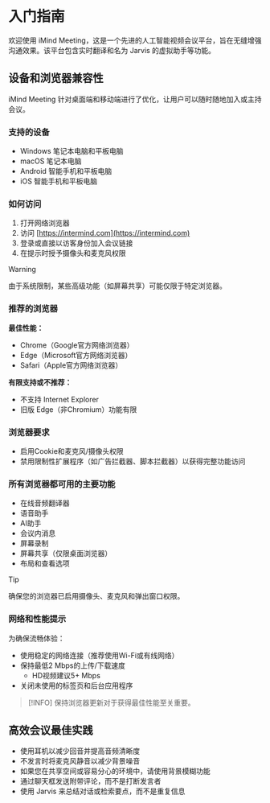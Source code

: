 # 入门指南

欢迎使用 iMind Meeting，这是一个先进的人工智能视频会议平台，旨在无缝增强沟通效果。该平台包含实时翻译和名为 Jarvis 的虚拟助手等功能。

## 设备和浏览器兼容性

iMind Meeting 针对桌面端和移动端进行了优化，让用户可以随时随地加入或主持会议。

### 支持的设备

- Windows 笔记本电脑和平板电脑
- macOS 笔记本电脑
- Android 智能手机和平板电脑
- iOS 智能手机和平板电脑

### 如何访问

1. 打开网络浏览器
2. 访问 [https://intermind.com](https://intermind.com)
3. 登录或直接以访客身份加入会议链接
4. 在提示时授予摄像头和麦克风权限

> [!WARNING]
> 由于系统限制，某些高级功能（如屏幕共享）可能仅限于特定浏览器。

### 推荐的浏览器

**最佳性能：**

- Chrome（Google官方网络浏览器）
- Edge（Microsoft官方网络浏览器）
- Safari（Apple官方网络浏览器）

**有限支持或不推荐：**

- 不支持 Internet Explorer
- 旧版 Edge（非Chromium）功能有限

### 浏览器要求

- 启用Cookie和麦克风/摄像头权限
- 禁用限制性扩展程序（如广告拦截器、脚本拦截器）以获得完整功能访问

### 所有浏览器都可用的主要功能

- 在线音频翻译器
- 语音助手
- AI助手
- 会议内消息
- 屏幕录制
- 屏幕共享（仅限桌面浏览器）
- 布局和查看选项

> [!TIP]
> 确保您的浏览器已启用摄像头、麦克风和弹出窗口权限。

### 网络和性能提示

为确保流畅体验：

- 使用稳定的网络连接（推荐使用Wi-Fi或有线网络）
- 保持最低2 Mbps的上传/下载速度
  - HD视频建议5+ Mbps
- 关闭未使用的标签页和后台应用程序

> [!INFO]
> 保持浏览器更新对于获得最佳性能至关重要。

## 高效会议最佳实践

- 使用耳机以减少回音并提高音频清晰度
- 不发言时将麦克风静音以减少背景噪音
- 如果您在共享空间或容易分心的环境中，请使用背景模糊功能
- 通过聊天框发送附带评论，而不是打断发言者
- 使用 Jarvis 来总结对话或检索要点，而不是重复信息
